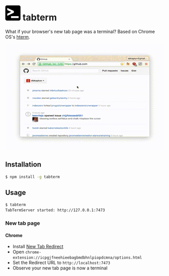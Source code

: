 # ![>_](https://raw.githubusercontent.com/dbkaplun/tabterm/master/dist/assets/logo_white_on_black.png) tabterm

What if your browser's new tab page was a terminal? Based on Chrome OS's
[hterm](https://chromium.googlesource.com/apps/libapps/+/master/hterm).

![screencast](dist/assets/screencast.gif)

## Installation
```sh
$ npm install -g tabterm
```

## Usage
```sh
$ tabterm
TabTermServer started: http://127.0.0.1:7473
```

### New tab page

#### Chrome

* Install [New Tab Redirect](https://chrome.google.com/webstore/detail/new-tab-redirect/icpgjfneehieebagbmdbhnlpiopdcmna?hl=en)
* Open `chrome-extension://icpgjfneehieebagbmdbhnlpiopdcmna/options.html`
* Set the Redirect URL to `http://localhost:7473`
* Observe your new tab page is now a terminal
